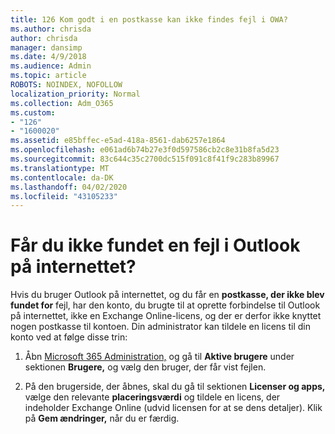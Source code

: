 ```yaml
---
title: 126 Kom godt i en postkasse kan ikke findes fejl i OWA?
ms.author: chrisda
author: chrisda
manager: dansimp
ms.date: 4/9/2018
ms.audience: Admin
ms.topic: article
ROBOTS: NOINDEX, NOFOLLOW
localization_priority: Normal
ms.collection: Adm_O365
ms.custom:
- "126"
- "1600020"
ms.assetid: e85bffec-e5ad-418a-8561-dab6257e1864
ms.openlocfilehash: e061ad6b74b27e3f0d597586cb2c8e31b8fa5d23
ms.sourcegitcommit: 83c644c35c2700dc515f091c8f41f9c283b89967
ms.translationtype: MT
ms.contentlocale: da-DK
ms.lasthandoff: 04/02/2020
ms.locfileid: "43105233"
---
```

# <a name="getting-a-mailbox-not-found-error-in-outlook-on-the-web"></a>Får du ikke fundet en fejl i Outlook på internettet?

Hvis du bruger Outlook på internettet, og du får en **postkasse, der ikke blev fundet for** fejl, har den konto, du brugte til at oprette forbindelse til Outlook på internettet, ikke en Exchange Online-licens, og der er derfor ikke knyttet nogen postkasse til kontoen. Din administrator kan tildele en licens til din konto ved at følge disse trin:

1. Åbn [Microsoft 365 Administration,](https://portal.office.com/adminportal/home#/homepage) og gå til **Aktive brugere** under sektionen **Brugere,** og vælg den bruger, der får vist fejlen.

2. På den brugerside, der åbnes, skal du gå til sektionen **Licenser og apps,** vælge den relevante **placeringsværdi** og tildele en licens, der indeholder Exchange Online (udvid licensen for at se dens detaljer). Klik på **Gem ændringer,** når du er færdig.
